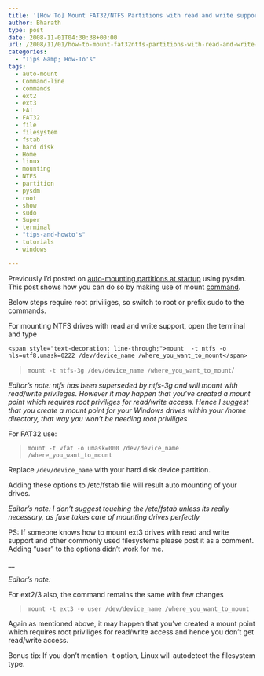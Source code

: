 ```yaml
---
title: '[How To] Mount FAT32/NTFS Partitions with read and write support in linux using command-line'
author: Bharath
type: post
date: 2008-11-01T04:30:38+00:00
url: /2008/11/01/how-to-mount-fat32ntfs-partitions-with-read-and-write-support-in-linux-using-command-line/
categories:
  - "Tips &amp; How-To's"
tags:
  - auto-mount
  - Command-line
  - commands
  - ext2
  - ext3
  - FAT
  - FAT32
  - file
  - filesystem
  - fstab
  - hard disk
  - Home
  - linux
  - mounting
  - NTFS
  - partition
  - pysdm
  - root
  - show
  - sudo
  - Super
  - terminal
  - "tips-and-howto's"
  - tutorials
  - windows

---
```

Previously I&#8217;d posted on <a href="https://sathyasays.com/2008/10/08/how-to-automount-hard-drive-partitions-everytime-you-login-in-linux/" target="_blank">auto-mounting partitions at startup</a> using pysdm. This post shows how you can do so by making use of mount <a href="https://sathyasays.com/tag/commands" target="_blank">command</a>.

Below steps require root priviliges, so switch to root or prefix sudo to the commands.

For mounting NTFS drives with read and write support, open the terminal and type

`<span style="text-decoration: line-through;">mount  -t ntfs -o nls=utf8,umask=0222 /dev/device_name /where_you_want_to_mount</span>`

> `mount -t ntfs-3g /dev/device_name /where_you_want_to_mount`/

 _Editor&#8217;s note: ntfs has been superseded by ntfs-3g and will mount with read/write privileges. However it may happen that you&#8217;ve created a mount point which requires root priviliges for read/write access. Hence I suggest that you create a mount point for your Windows drives within your /home directory, that way you won&#8217;t be needing root priviliges_

For FAT32 use:

> `mount -t vfat -o umask=000 /dev/device_name /where_you_want_to_mount`

Replace `/dev/device_name` with your hard disk device partition.

Adding these options to /etc/fstab file will result auto mounting of your drives.

_Editor&#8217;s note: I don&#8217;t suggest touching the /etc/fstab unless its really necessary, as fuse takes care of mounting drives perfectly_
  
PS: If someone knows how to mount ext3 drives with read and write support and other commonly used filesystems please post it as a comment. Adding &#8220;user&#8221; to the options didn&#8217;t work for me.
  
__

_Editor&#8217;s note:_
  
For ext2/3 also, the command remains the same with few changes

> `mount -t ext3 -o user /dev/device_name /where_you_want_to_mount`

Again as mentioned above, it may happen that you&#8217;ve created a mount point which requires root priviliges for read/write access and hence you don&#8217;t get read/write access.

Bonus tip: If you don&#8217;t mention -t option, Linux will autodetect the filesystem type.